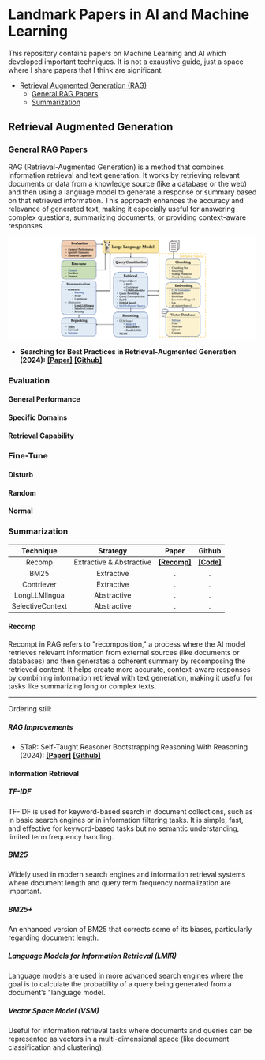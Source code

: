 # Landmark Papers in AI and Machine Learning

This repository contains papers on Machine Learning and AI which developed important techniques. It is not a exaustive guide, just a space where I share papers that I think are significant.

- [Retrieval Augmented Generation (RAG)](#retrieval-augmented-generation)
    - [General RAG Papers](#general-rag-papers)
    - [Summarization](#summarization)
 
## Retrieval Augmented Generation

### General RAG Papers

RAG (Retrieval-Augmented Generation) is a method that combines information retrieval and text generation. It works by retrieving relevant documents or data from a knowledge source (like a database or the web) and then using a language model to generate a response or summary based on that retrieved information. This approach enhances the accuracy and relevance of generated text, making it especially useful for answering complex questions, summarizing documents, or providing context-aware responses.

![general rag](img/rag_practices_1.png)

- **Searching for Best Practices in Retrieval-Augmented Generation (2024):** [**[Paper]**](https://arxiv.org/pdf/2407.01219) [**[Github]**](https://github.com/FudanDNN-NLP/RAG?tab=readme-ov-file)

### Evaluation

#### General Performance
#### Specific Domains
#### Retrieval Capability

### Fine-Tune

#### Disturb
#### Random
#### Normal

### Summarization

| Technique | Strategy | Paper | Github |
| :--: | :--: | :--: | :--: |
| Recomp | Extractive & Abstractive | [**[Recomp]**](https://arxiv.org/abs/2310.04408) | [**[Code]**](https://github.com/carriex/recomp)
| BM25 | Extractive | . | . |
| Contriever | Extractive | . | . |
| LongLLMlingua | Abstractive | . | . |
| SelectiveContext | Abstractive | . | . |

#### Recomp

Recompt in RAG refers to "recomposition," a process where the AI model retrieves relevant information from external sources (like documents or databases) and then generates a coherent summary by recomposing the retrieved content. It helps create more accurate, context-aware responses by combining information retrieval with text generation, making it useful for tasks like summarizing long or complex texts.

------
Ordering still:

##### RAG Improvements
- STaR: Self-Taught Reasoner Bootstrapping Reasoning With Reasoning (2024): [**[Paper]**](https://openreview.net/pdf?id=_3ELRdg2sgI) [**[Github]**](https://github.com/ezelikman/STaR)

#### Information Retrieval

##### TF-IDF

TF-IDF is used for keyword-based search in document collections, such as in basic search engines or in information filtering tasks. It is simple, fast, and effective for keyword-based tasks but	no semantic understanding, limited term frequency handling.

##### BM25

Widely used in modern search engines and information retrieval systems where document length and query term frequency normalization are important.

##### BM25+

An enhanced version of BM25 that corrects some of its biases, particularly regarding document length.

##### Language Models for Information Retrieval (LMIR)

Language models are used in more advanced search engines where the goal is to calculate the probability of a query being generated from a document’s "language model.

##### Vector Space Model (VSM)

Useful for information retrieval tasks where documents and queries can be represented as vectors in a multi-dimensional space (like document classification and clustering).


